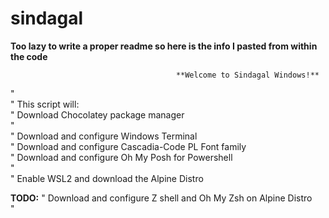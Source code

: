 # sindagal

**Too lazy to write a proper readme so here is the info I pasted from within the code**
                                         
                                         **Welcome to Sindagal Windows!** 
"                                                                                                                        
"                                              This script will:                                                         
"                                       Download Chocolatey package manager                                              
"                                                                                                                        
"                                       Download and configure Windows Terminal                                          
"                                       Download and configure Cascadia-Code PL Font family                              
"                                       Download and configure Oh My Posh for Powershell                                 
"                                                                                                                       
"                                       Enable WSL2 and download the Alpine Distro                                       




**TODO:**
"                                       Download and configure Z shell and Oh My Zsh on Alpine Distro                                      
"                                                                                                                        
